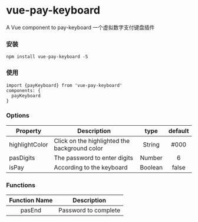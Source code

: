 # vue-pay-keyboard

A Vue component to pay-keyboard
一个虚拟数字支付键盘插件
### 安装
```
npm install vue-pay-keyboard -S
```
### 使用
```
import {payKeyboard} from 'vue-pay-keyboard'
components: {
  payKeyboard
}
```
### Options
|    Property    |    Description   |   type   |	default	|
| -----------------  | ---------------- | :--------: | :----------: |
| highlightColor       | Click on the highlighted the background color |String| #000
| pasDigits        | The password to enter digits |Number | 6
| isPay        | According to the keyboard |Boolean | false


### Functions
| Function Name | Description   |
| :--------:   | -----  |
|    pasEnd    |  Password to complete
